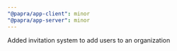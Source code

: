 ```yaml
---
"@papra/app-client": minor
"@papra/app-server": minor
---
```


Added invitation system to add users to an organization
